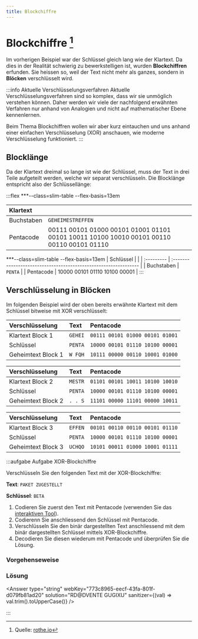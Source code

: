 ```yaml
---
title: Blockchiffre
---
```



# Blockchiffre [^1]

Im vorherigen Beispiel war der Schlüssel gleich lang wie der Klartext. Da dies in der Realität schwierig zu bewerkstelligen ist, wurden **Blockchiffren** erfunden. Sie heissen so, weil der Text nicht mehr als ganzes, sondern in **Blöcken** verschlüsselt wird.

:::info Aktuelle Verschlüsselungsverfahren
Aktuelle Verschlüsselungsverfahren sind so komplex, dass wir sie unmöglich verstehen können. Daher werden wir viele der nachfolgend erwähnten Verfahren nur anhand von Analogien und nicht auf mathematischer Ebene kennenlernen.

Beim Thema Blockchiffren wollen wir aber kurz eintauchen und uns anhand einer einfachen Verschlüsselung (XOR) anschauen, wie moderne Verschlüsselung funktioniert.
:::

## Blocklänge
Da der Klartext dreimal so lange ist wie der Schlüssel, muss der Text in drei Teile aufgeteilt werden, welche wir separat verschlüsseln. Die Blocklänge entspricht also der Schlüssellänge:

:::flex
***--class=slim-table --flex-basis=13em

| Klartext   |                                                                                                                              |
| :--------- | :--------------------------------------------------------------------------------------------------------------------------- |
| Buchstaben | `GEHEIMESTREFFEN`                                                                                                            |
| Pentacode  | <span className="monospace">00111 00101 01000 00101 01001 01101 00101 10011 10100 10010 00101 00110 00110 00101 01110</span> |

***--class=slim-table --flex-basis=13em
| Schlüssel  |                                                                  |
| :--------- | :--------------------------------------------------------------- |
| Buchstaben | `PENTA`                                                          |
| Pentacode  | <span className="monospace">10000 00101 01110 10100 00001</span> |
:::


## Verschlüsselung in Blöcken
Im folgenden Beispiel wird der oben bereits erwähnte Klartext mit dem Schlüssel bitweise mit XOR verschlüsselt:

<div className="slim-table">

| Verschlüsselung    | Text    | Pentacode                       |
| :----------------- | :------ | :------------------------------ |
| Klartext Block 1   | `GEHEI` | `00111 00101 01000 00101 01001` |
| Schlüssel          | `PENTA` | `10000 00101 01110 10100 00001` |
| Geheimtext Block 1 | `W FQH` | `10111 00000 00110 10001 01000` |

| Verschlüsselung    | Text    | Pentacode                       |
| :----------------- | :------ | :------------------------------ |
| Klartext Block 2   | `MESTR` | `01101 00101 10011 10100 10010` |
| Schlüssel          | `PENTA` | `10000 00101 01110 10100 00001` |
| Geheimtext Block 2 | `. . S` | `11101 00000 11101 00000 10011` |

| Verschlüsselung    | Text    | Pentacode                       |
| :----------------- | :------ | :------------------------------ |
| Klartext Block 3   | `EFFEN` | `00101 00110 00110 00101 01110` |
| Schlüssel          | `PENTA` | `10000 00101 01110 10100 00001` |
| Geheimtext Block 3 | `UCHQO` | `10101 00011 01000 10001 01111` |

</div>


:::aufgabe Aufgabe XOR-Blockchiffre

Verschlüsseln Sie den folgenden Text mit der XOR-Blockchiffre:

**Text**: `PAKET ZUGESTELLT`

**Schlüssel**: `BETA`

1. Codieren Sie zuerst den Text mit Pentacode (verwenden Sie das [interaktiven Tool](02-codierung.md#pentacode)).
2. Codierenn Sie anschliessend den Schlüssel mit Pentacode.
3. Verschlüsseln Sie den binär dargestellten Text anschliessend mit dem binär dargestellten Schlüssel mittels XOR-Blockchiffre.
4. Decodieren Sie diesen wiederum mit Pentacode und überprüfen Sie die Lösung.

### Vorgehenseweise

<Answer type="text" webKey="3bce79ec-5813-4d29-a7c5-3fec156bd472" monospace />

### Lösung

<Answer type="string" webKey="773c8965-eecf-43fa-801f-d079fb81ad20" solution="RD@DVENTE GUGIXU" sanitizer={(val) => val.trim().toUpperCase()} />


:::

<Answer type="text" webKey="bcdeeca1-2a54-4cf3-9187-849376053664" placeholder="Notizen..." />

[^1]: Quelle: [rothe.io](https://rothe.io/?b=crypto&p=894637)